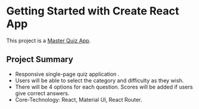 # Getting Started with Create React App

This project is a [Master Quiz App](https://master-quiz-app.netlify.app/).

## Project Summary
* Responsive single-page quiz  application .
* Users will be able to select the category and difficulty as they wish.
* There will be 4 options for each question. Scores will be added if users give correct answers.
* Core-Technology: React, Material UI, React Router.


